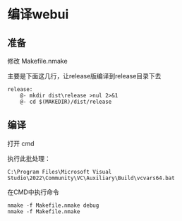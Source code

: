 # 编译webui
## 准备
修改 Makefile.nmake

主要是下面这几行，让release版编译到release目录下去
```
release:
	@- mkdir dist\release >nul 2>&1
	@- cd $(MAKEDIR)/dist/release
```

## 编译
打开 cmd

执行此批处理：
```
C:\Program Files\Microsoft Visual Studio\2022\Community\VC\Auxiliary\Build\vcvars64.bat
```
在CMD中执行命令
```
nmake -f Makefile.nmake debug
nmake -f Makefile.nmake
```